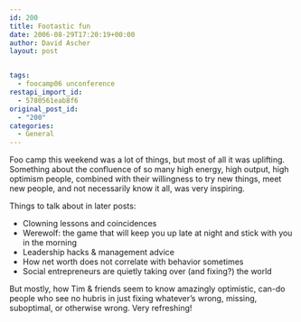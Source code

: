 ```yaml
---
id: 200
title: Footastic fun
date: 2006-08-29T17:20:19+00:00
author: David Ascher
layout: post


tags:
  - foocamp06 unconference
restapi_import_id:
  - 5780561eab8f6
original_post_id:
  - "200"
categories:
  - General
---
```

Foo camp this weekend was a lot of things, but most of all it was uplifting. Something about the confluence of so many high energy, high output, high optimism people, combined with their willingness to try new things, meet new people, and not necessarily know it all, was very inspiring.

Things to talk about in later posts:

* Clowning lessons and coincidences  
* Werewolf: the game that will keep you up late at night and stick with you in the morning  
* Leadership hacks & management advice  
* How net worth does not correlate with behavior sometimes  
* Social entrepreneurs are quietly taking over (and fixing?) the world

But mostly, how Tim & friends seem to know amazingly optimistic, can-do people who see no hubris in just fixing whatever&#8217;s wrong, missing, suboptimal, or otherwise wrong. Very refreshing!